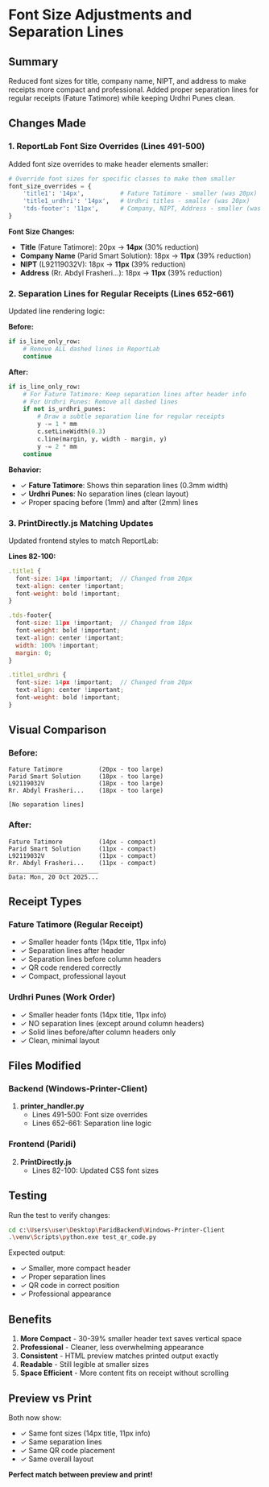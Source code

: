 # Font Size Adjustments and Separation Lines

## Summary

Reduced font sizes for title, company name, NIPT, and address to make receipts more compact and professional. Added proper separation lines for regular receipts (Fature Tatimore) while keeping Urdhri Punes clean.

## Changes Made

### 1. ReportLab Font Size Overrides (Lines 491-500)

Added font size overrides to make header elements smaller:

```python
# Override font sizes for specific classes to make them smaller
font_size_overrides = {
    'title1': '14px',          # Fature Tatimore - smaller (was 20px)
    'title1_urdhri': '14px',   # Urdhri titles - smaller (was 20px)
    'tds-footer': '11px',      # Company, NIPT, Address - smaller (was 18px)
}
```

**Font Size Changes:**
- **Title** (Fature Tatimore): 20px → **14px** (30% reduction)
- **Company Name** (Parid Smart Solution): 18px → **11px** (39% reduction)
- **NIPT** (L92119032V): 18px → **11px** (39% reduction)
- **Address** (Rr. Abdyl Frasheri...): 18px → **11px** (39% reduction)

### 2. Separation Lines for Regular Receipts (Lines 652-661)

Updated line rendering logic:

**Before:**
```python
if is_line_only_row:
    # Remove ALL dashed lines in ReportLab
    continue
```

**After:**
```python
if is_line_only_row:
    # For Fature Tatimore: Keep separation lines after header info
    # For Urdhri Punes: Remove all dashed lines
    if not is_urdhri_punes:
        # Draw a subtle separation line for regular receipts
        y -= 1 * mm
        c.setLineWidth(0.3)
        c.line(margin, y, width - margin, y)
        y -= 2 * mm
    continue
```

**Behavior:**
- ✓ **Fature Tatimore**: Shows thin separation lines (0.3mm width)
- ✓ **Urdhri Punes**: No separation lines (clean layout)
- ✓ Proper spacing before (1mm) and after (2mm) lines

### 3. PrintDirectly.js Matching Updates

Updated frontend styles to match ReportLab:

**Lines 82-100:**
```javascript
.title1 {
  font-size: 14px !important;  // Changed from 20px
  text-align: center !important;
  font-weight: bold !important;
}

.tds-footer{
  font-size: 11px !important;  // Changed from 18px
  font-weight: bold !important;
  text-align: center !important;
  width: 100% !important;
  margin: 0;
}

.title1_urdhri {
  font-size: 14px !important;  // Changed from 20px
  text-align: center !important;
  font-weight: bold !important;
}
```

## Visual Comparison

### Before:
```
Fature Tatimore          (20px - too large)
Parid Smart Solution     (18px - too large)
L92119032V               (18px - too large)
Rr. Abdyl Frasheri...    (18px - too large)

[No separation lines]
```

### After:
```
Fature Tatimore          (14px - compact)
Parid Smart Solution     (11px - compact)
L92119032V               (11px - compact)
Rr. Abdyl Frasheri...    (11px - compact)
_________________________
Data: Mon, 20 Oct 2025...
```

## Receipt Types

### Fature Tatimore (Regular Receipt)
- ✓ Smaller header fonts (14px title, 11px info)
- ✓ Separation lines after header
- ✓ Separation lines before column headers
- ✓ QR code rendered correctly
- ✓ Compact, professional layout

### Urdhri Punes (Work Order)
- ✓ Smaller header fonts (14px title, 11px info)
- ✓ NO separation lines (except around column headers)
- ✓ Solid lines before/after column headers only
- ✓ Clean, minimal layout

## Files Modified

### Backend (Windows-Printer-Client)
1. **printer_handler.py**
   - Lines 491-500: Font size overrides
   - Lines 652-661: Separation line logic

### Frontend (Paridi)
2. **PrintDirectly.js**
   - Lines 82-100: Updated CSS font sizes

## Testing

Run the test to verify changes:
```bash
cd c:\Users\user\Desktop\ParidBackend\Windows-Printer-Client
.\venv\Scripts\python.exe test_qr_code.py
```

Expected output:
- ✓ Smaller, more compact header
- ✓ Proper separation lines
- ✓ QR code in correct position
- ✓ Professional appearance

## Benefits

1. **More Compact** - 30-39% smaller header text saves vertical space
2. **Professional** - Cleaner, less overwhelming appearance
3. **Consistent** - HTML preview matches printed output exactly
4. **Readable** - Still legible at smaller sizes
5. **Space Efficient** - More content fits on receipt without scrolling

## Preview vs Print

Both now show:
- ✓ Same font sizes (14px title, 11px info)
- ✓ Same separation lines
- ✓ Same QR code placement
- ✓ Same overall layout

**Perfect match between preview and print!**
